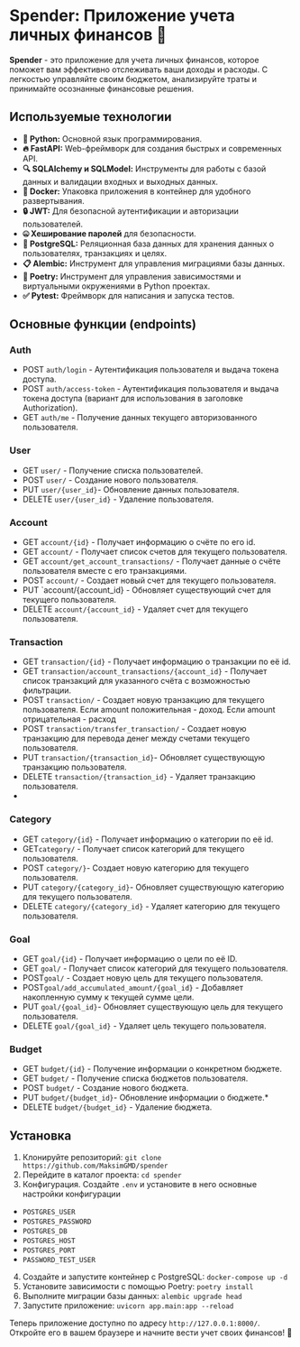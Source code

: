 # Spender: Приложение учета личных финансов 💸
**Spender** - это приложение для учета личных финансов, которое поможет вам эффективно отслеживать ваши доходы и расходы. С легкостью управляйте своим бюджетом, анализируйте траты и принимайте осознанные финансовые решения.

## Используемые технологии
 -   **🐍 Python:** Основной язык программирования.
 -   **🔥 FastAPI:** Web-фреймворк для создания быстрых и современных API.
 -   **🔍 SQLAlchemy и SQLModel:** Инструменты для работы с базой данных и валидации входных и выходных данных.
 -   **🐋 Docker:** Упаковка приложения в контейнер для удобного развертывания.
 -   **🔒 JWT:** Для безопасной аутентификации и авторизации пользователей.
 -   **🤐 Хеширование паролей** для безопасности.
 -   **💾 PostgreSQL:** Реляционная база данных для хранения данных о пользователях, транзакциях и целях.
 -   **📋 Alembic:** Инструмент для управления миграциями базы данных.
 -   **🎻 Poetry:** Инструмент для управления зависимостями и виртуальными окружениями в Python проектах.
 -   **✅ Pytest:** Фреймворк для написания и запуска тестов.
## Основные функции (endpoints)
### Auth
 - POST `auth/login` - Аутентификация пользователя и выдача токена доступа.
 - POST `auth/access-token` - Аутентификация пользователя и выдача токена доступа (вариант для использования в заголовке Authorization).
 - GET `auth/me` - Получение данных текущего авторизованного пользователя.
 
### User
 - GET `user/` - Получение списка пользователей.
 - POST `user/` - Создание нового пользователя.
 - PUT `user/{user_id}`- Обновление данных пользователя.
 - DELETE `user/{user_id}` - Удаление пользователя.

### Account

 - GET `account/{id}` - Получает информацию о счёте по его id.
 - GET  `account/` - Получает список счетов для текущего пользователя.
 - GET `account/get_account_transactions/` - Получает данные о счёте пользователя вместе с его транзакциями.
 - POST `account/` - Создает новый счет для текущего пользователя.
 - PUT `account/{account_id} - Обновляет существующий счет для текущего пользователя.
 - DELETE `account/{account_id}` - Удаляет счет для текущего пользователя.

### Transaction
 - GET `transaction/{id}` - Получает информацию о транзакции по её id.
 - GET `transaction/account_transactions/{account_id}` - Получает список транзакций для указанного счёта с возможностью фильтрации.
 - POST `transaction/` - Создает новую транзакцию для текущего пользователя. Если amount положительная - доход. Если amount отрицательная - расход
 - POST `transaction/transfer_transaction/` - Создает новую транзакцию для перевода денег между счетами текущего пользователя.
 - PUT `transaction/{transaction_id}`- Обновляет существующую транзакцию пользователя.
 - DELETE `transaction/{transaction_id}` - Удаляет транзакцию пользователя.
 - 
### Category
 - GET `category/{id}` - Получает информацию о категории по её id.
 - GET`category/` - Получает список категорий для текущего пользователя.
 - POST `category/}`- Создает новую категорию для текущего пользователя.
 - PUT `category/{category_id}`- Обновляет существующую категорию для текущего пользователя.
 - DELETE `category/{category_id}` - Удаляет категорию для текущего пользователя.

### Goal
 - GET `goal/{id}` - Получает информацию о цели по её ID.
 - GET `goal/` - Получает список категорий для текущего пользователя.
 - POST`goal/` - Создает новую цель для текущего пользователя.
 - POST`goal/add_accumulated_amount/{goal_id}` - Добавляет накопленную сумму к текущей сумме цели.
 - PUT `goal/{goal_id}`- Обновляет существующую цель для текущего пользователя.
 - DELETE `goal/{goal_id}` - Удаляет цель текущего пользователя.

### Budget
 - GET `budget/{id}` - Получение информации о конкретном бюджете.
 - GET `budget/` - Получение списка бюджетов пользователя.
 - POST `budget/` - Создание нового бюджета.
 - PUT `budget/{budget_id}`- Обновление информации о бюджете.*
 - DELETE `budget/{budget_id}` - Удаление бюджета.
 
## Установка
 1. Клонируйте репозиторий: `git clone https://github.com/MaksimGMD/spender`
 2. Перейдите в каталог проекта: `cd spender`
 3. Конфигурация.  Создайте `.env` и установите в него основные настройки конфигурации
 - `POSTGRES_USER`
 - `POSTGRES_PASSWORD`
 - `POSTGRES_DB` 
 - `POSTGRES_HOST `
 - `POSTGRES_PORT`
 - `PASSWORD_TEST_USER`
4.  Создайте и запустите контейнер с PostgreSQL: `docker-compose up -d`
5.  Установите зависимости с помощью Poetry: `poetry install`
6.  Выполните миграции базы данных: `alembic upgrade head`
7.  Запустите приложение: `uvicorn app.main:app --reload`

Теперь приложение доступно по адресу `http://127.0.0.1:8000/`. Откройте его в вашем браузере и начните вести учет своих финансов! 🚀
